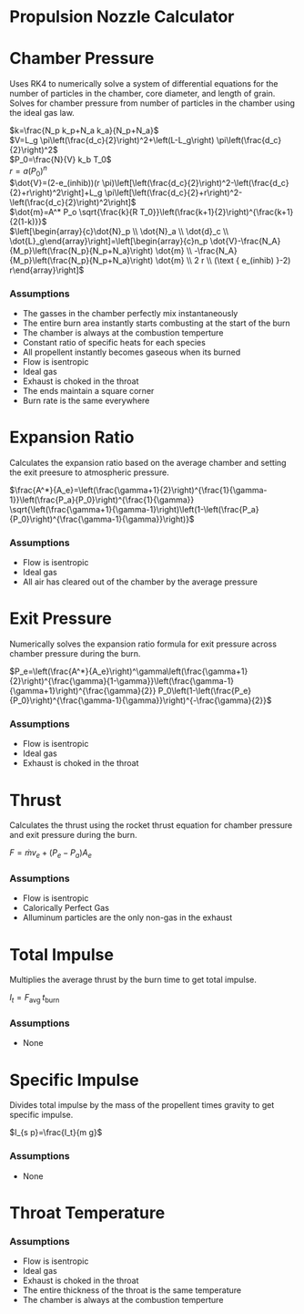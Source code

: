 # **Propulsion Nozzle Calculator**

# Chamber Pressure

Uses RK4 to numerically solve a system of differential equations for the number of particles in the chamber, core diameter, and length of grain. Solves for chamber pressure from number of particles in the chamber using the ideal gas law.

$k=\frac{N_p k_p+N_a k_a}{N_p+N_a}$ <br />
$V=L_g \pi\left(\frac{d_c}{2}\right)^2+\left(L-L_g\right) \pi\left(\frac{d_c}{2}\right)^2$ <br />
$P_0=\frac{N}{V} k_b T_0$ <br />
$r=a\left(P_0\right)^n$ <br />
$\dot{V}=(2-e_(inhib))(r \pi)\left[\left(\frac{d_c}{2}\right)^2-\left(\frac{d_c}{2}+r\right)^2\right]+L_g \pi\left[\left(\frac{d_c}{2}+r\right)^2-\left(\frac{d_c}{2}\right)^2\right]$ <br />
$\dot{m}=A^* P_o \sqrt{\frac{k}{R T_0}}\left(\frac{k+1}{2}\right)^{\frac{k+1}{2(1-k)}}$ <br />
$\left[\begin{array}{c}\dot{N}_p \\ \dot{N}_a \\ \dot{d}_c \\ \dot{L}_g\end{array}\right]=\left[\begin{array}{c}n_p \dot{V}-\frac{N_A}{M_p}\left(\frac{N_p}{N_p+N_a}\right) \dot{m} \\ -\frac{N_A}{M_p}\left(\frac{N_p}{N_p+N_a}\right) \dot{m} \\ 2 r \\ (\text { e_(inhib) }-2) r\end{array}\right]$ <br />

### Assumptions <br />
 - The gasses in the chamber perfectly mix instantaneously <br />
 - The entire burn area instantly starts combusting at the start of the burn <br />
 - The chamber is always at the combustion temperture <br />
 - Constant ratio of specific heats for each species <br />
 - All propellent instantly becomes gaseous when its burned <br />
 - Flow is isentropic <br />
 - Ideal gas <br />
 - Exhaust is choked in the throat <br />
 - The ends maintain a square corner <br />
 - Burn rate is the same everywhere <br />
	

# Expansion Ratio

Calculates the expansion ratio based on the average chamber and setting the exit preesure to atmospheric pressure.

$\frac{A^*}{A_e}=\left(\frac{\gamma+1}{2}\right)^{\frac{1}{\gamma-1}}\left(\frac{P_a}{P_0}\right)^{\frac{1}{\gamma}} \sqrt{\left(\frac{\gamma+1}{\gamma-1}\right)\left(1-\left(\frac{P_a}{P_0}\right)^{\frac{\gamma-1}{\gamma}}\right)}$

### Assumptions <br />
 - Flow is isentropic <br />
 - Ideal gas <br />
 - All air has cleared out of the chamber by the average pressure <br />


# Exit Pressure

Numerically solves the expansion ratio formula for exit pressure across chamber pressure during the burn.

$P_e=\left(\frac{A^*}{A_e}\right)^\gamma\left(\frac{\gamma+1}{2}\right)^{\frac{\gamma}{1-\gamma}}\left(\frac{\gamma-1}{\gamma+1}\right)^{\frac{\gamma}{2}} P_0\left(1-\left(\frac{P_e}{P_0}\right)^{\frac{\gamma-1}{\gamma}}\right)^{-\frac{\gamma}{2}}$

### Assumptions <br />
 - Flow is isentropic <br />
 - Ideal gas <br />
 - Exhaust is choked in the throat <br />


# Thrust

Calculates the thrust using the rocket thrust equation for chamber pressure and exit pressure during the burn.

$F=\dot{m} v_e+\left(P_e-P_a\right) A_e$

### Assumptions <br />
 - Flow is isentropic <br />
 - Calorically Perfect Gas <br />
 - Alluminum particles are the only non-gas in the exhaust <br />


# Total Impulse

Multiplies the average thrust by the burn time to get total impulse.

$I_t=F_{\text {avg }} t_{\text {burn }}$

### Assumptions <br />
 - None <br />


# Specific Impulse

Divides total impulse by the mass of the propellent times gravity to get specific impulse.

$I_{s p}=\frac{I_t}{m g}$

### Assumptions <br />
 - None <br />
	

# Throat Temperature

### Assumptions <br />
 - Flow is isentropic <br />
 - Ideal gas <br />
 - Exhaust is choked in the throat <br />
 - The entire thickness of the throat is the same temperature <br />
 - The chamber is always at the combustion temperture <br />
	
